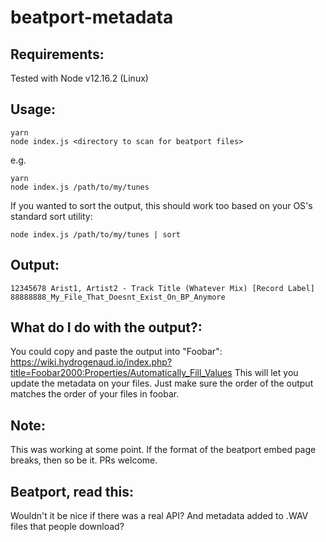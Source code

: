 # beatport-metadata

Requirements:
-------------
Tested with Node v12.16.2 (Linux)

Usage:
------
```
yarn
node index.js <directory to scan for beatport files>
```
e.g.
```
yarn
node index.js /path/to/my/tunes
```
If you wanted to sort the output, this should work too based on your OS's standard sort utility:
```
node index.js /path/to/my/tunes | sort
```
  
Output:
-------
```
12345678 Arist1, Artist2 - Track Title (Whatever Mix) [Record Label]
88888888_My_File_That_Doesnt_Exist_On_BP_Anymore
```

What do I do with the output?:
-------
You could copy and paste the output into "Foobar": https://wiki.hydrogenaud.io/index.php?title=Foobar2000:Properties/Automatically_Fill_Values
This will let you update the metadata on your files. Just make sure the order of the output matches the order of your files in foobar.

Note:
-----
This was working at some point. If the format of the beatport embed page breaks, then so be it. PRs welcome.

Beatport, read this:
--------------------
Wouldn't it be nice if there was a real API? And metadata added to .WAV files that people download?

